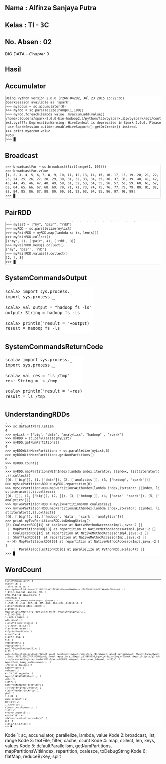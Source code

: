 ## Nama      : Alfinza Sanjaya Putra
## Kelas     : TI - 3C
## No. Absen : 02

BIG DATA - Chapter 3

## Hasil

## Accumulator

![Screenshot](img/1.png)

## Broadcast

![Screenshot](img/2.png)

## PairRDD

![Screenshot](img/3.png)

## SystemCommandsOutput

![Screenshot](img/6.png)

## SystemCommandsReturnCode

![Screenshot](img/7.png)

## UnderstandingRDDs

![Screenshot](img/4.png)

## WordCount

![Screenshot](img/5.png)

Kode 1: sc, accumulator, parallelize, lambda, value
Kode 2: broadcast, list, range
Kode 3: textFile, filter, cache, count
Kode 4: map, collect, len, keys, values
Kode 5: defaultParallelism, getNumPartitions, mapPartitionsWithIndex, repartition, coalesce, toDebugString
Kode 6: flatMap, reduceByKey, split
